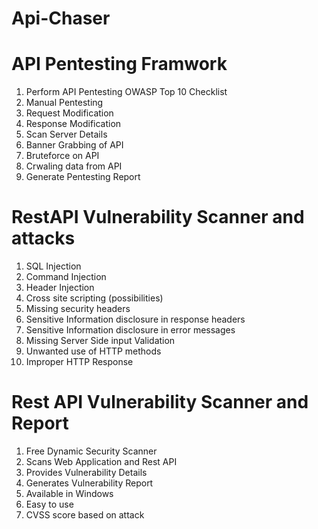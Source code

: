 
# Api-Chaser

# API Pentesting Framwork

1. Perform API Pentesting OWASP Top 10 Checklist
2. Manual Pentesting
3. Request Modification
4. Response Modification
5. Scan Server Details 
6. Banner Grabbing of API
7. Bruteforce on API
8. Crwaling data from API
9. Generate Pentesting Report



# RestAPI Vulnerability Scanner and  attacks

1. SQL Injection
2. Command Injection
3. Header Injection
4. Cross site scripting (possibilities)
5. Missing security headers
6. Sensitive Information disclosure in response headers
7. Sensitive Information disclosure in error messages
8. Missing Server Side input Validation
9. Unwanted use of HTTP methods
10. Improper HTTP Response


# Rest API Vulnerability Scanner and Report

1. Free Dynamic Security Scanner
2. Scans Web Application and Rest API
3. Provides Vulnerability Details
4. Generates Vulnerability Report
5. Available in Windows
6. Easy to use
7. CVSS score based on attack
